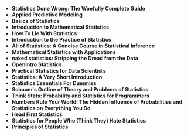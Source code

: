 <ul>
                                <li><b><a target="_blank" href="https://github.com/manjunath5496/Statistics-Books/blob/master/sts(1).pdf" style="text-decoration:none;">Statistics Done Wrong: The Woefully Complete Guide </a></b></li>
                                <li><b><a target="_blank" href="https://github.com/manjunath5496/Statistics-Books/blob/master/sts(2).pdf" style="text-decoration:none;">Applied Predictive Modeling</a></b></li>
                                <li><b><a target="_blank" href="https://github.com/manjunath5496/Statistics-Books/blob/master/sts(3).pdf" style="text-decoration:none;">Basics of Statistics</a></b></li>
                               
<li><b><a target="_blank" href="https://github.com/manjunath5496/Statistics-Books/blob/master/sts(4).pdf" style="text-decoration:none;">Introduction to Mathematical Statistics</a></b></li>
                                <li><b><a target="_blank" href="https://github.com/manjunath5496/Statistics-Books/blob/master/sts(5).pdf" style="text-decoration:none;"> How To Lie With Statistics </a></b></li>
                                
 <li><b><a target="_blank" href="https://github.com/manjunath5496/Statistics-Books/blob/master/sts(6).pdf" style="text-decoration:none;">Introduction to the Practice of Statistics</a></b></li>
                          
<li><b><a target="_blank" href="https://github.com/manjunath5496/Statistics-Books/blob/master/sts(7).pdf" style="text-decoration:none;">All of Statistics: A Concise Course in Statistical Inference </a></b></li>
                                <li><b><a target="_blank" href="https://github.com/manjunath5496/Statistics-Books/blob/master/sts(8).pdf" style="text-decoration:none;">Mathematical Statistics with Applications</a></b></li>
                                <li><b><a target="_blank" href="https://github.com/manjunath5496/Statistics-Books/blob/master/sts(9).pdf" style="text-decoration:none;">naked statistics: Stripping the Dread from the Data </a></b></li>
                                
<li><b><a target="_blank" href="https://github.com/manjunath5496/Statistics-Books/blob/master/sts(10).pdf" style="text-decoration:none;">OpenIntro Statistics</a></b></li>  
        
<li><b><a target="_blank" href="https://github.com/manjunath5496/Statistics-Books/blob/master/sts(11).pdf" style="text-decoration:none;">Practical Statistics for Data Scientists </a></b></li>
                                <li><b><a target="_blank" href="https://github.com/manjunath5496/Statistics-Books/blob/master/sts(12).pdf" style="text-decoration:none;"> Statistics: A Very Short Introduction</a></b></li>
 <li><b><a target="_blank" href="https://github.com/manjunath5496/Statistics-Books/blob/master/sts(13).pdf" style="text-decoration:none;">Statistics Essentials For Dummies </a></b></li> 
 
 <li><b><a target="_blank" href="https://github.com/manjunath5496/Statistics-Books/blob/master/sts(14).pdf" style="text-decoration:none;">Schaum's Outline of Theory and Problems of Statistics</a></b></li>
                                <li><b><a target="_blank" href="https://github.com/manjunath5496/Statistics-Books/blob/master/sts(15).pdf" style="text-decoration:none;">Think Stats: Probability and Statistics for Programmers</a></b></li>

  
 <li><b><a target="_blank" href="https://github.com/manjunath5496/Statistics-Books/blob/master/sts(16).pdf" style="text-decoration:none;">Numbers Rule Your World: The Hidden Influence of Probabilities and Statistics on Everything You Do</a></b></li>
                                <li><b><a target="_blank" href="https://github.com/manjunath5496/Statistics-Books/blob/master/sts(17).pdf" style="text-decoration:none;">Head First Statistics </a></b></li>
                                
  <li><b><a target="_blank" href="https://github.com/manjunath5496/Statistics-Books/blob/master/sts(18).pdf" style="text-decoration:none;">Statistics for People Who (Think They) Hate Statistics</a></b></li>
                                <li><b><a target="_blank" href="https://github.com/manjunath5496/Statistics-Books/blob/master/sts(19).pdf" style="text-decoration:none;">Principles of Statistics</a></b></li>
        
                                
                                
                                
                                
                                
 
 </ul>
